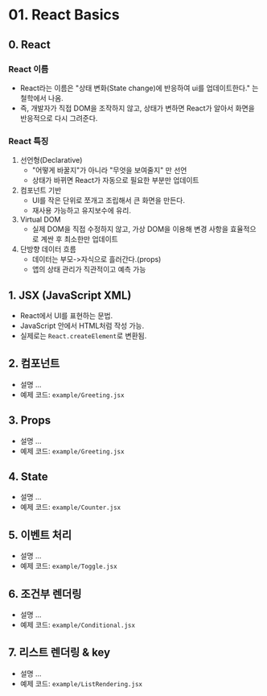 # 01. React Basics

## 0. React

### React 이름

- React라는 이름은 "상태 변화(State change)에 반응하여 ui를 업데이트한다." 는 철학에서 나옴.
- 즉, 개발자가 직접 DOM을 조작하지 않고, 상태가 변하면 React가 알아서 화면을 반응적으로 다시 그려준다.

### React 특징

1. 선언형(Declarative)
   - "어떻게 바꿀지"가 아니라 "무엇을 보여줄지" 만 선언
   - 상태가 바뀌면 React가 자동으로 필요한 부분만 업데이트
2. 컴포넌트 기반
   - UI를 작은 단위로 쪼개고 조립해서 큰 화면을 만든다.
   - 재사용 가능하고 유지보수에 유리.
3. Virtual DOM
   - 실제 DOM을 직접 수정하지 않고, 가상 DOM을 이용해 변경 사항을 효율적으로 계싼 후 최소한만 업데이트
4. 단방향 데이터 흐름
   - 데이터는 부모->자식으로 흘러간다.(props)
   - 앱의 상태 관리가 직관적이고 예측 가능


## 1. JSX (JavaScript XML)

- React에서 UI를 표현하는 문법.
- JavaScript 안에서 HTML처럼 작성 가능.
- 실제로는 `React.createElement`로 변환됨.

## 2. 컴포넌트

- 설명 …
- 예제 코드: `example/Greeting.jsx`

## 3. Props

- 설명 …
- 예제 코드: `example/Greeting.jsx`

## 4. State

- 설명 …
- 예제 코드: `example/Counter.jsx`

## 5. 이벤트 처리

- 설명 …
- 예제 코드: `example/Toggle.jsx`

## 6. 조건부 렌더링

- 설명 …
- 예제 코드: `example/Conditional.jsx`

## 7. 리스트 렌더링 & key

- 설명 …
- 예제 코드: `example/ListRendering.jsx`
